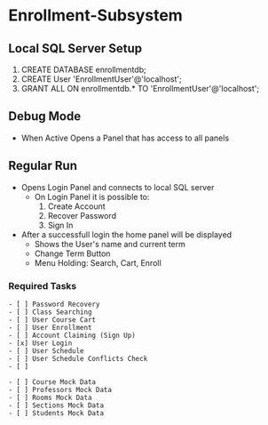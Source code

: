 # Enrollment-Subsystem

## Local SQL Server Setup

1. CREATE DATABASE enrollmentdb;
2. CREATE User 'EnrollmentUser'@'localhost';
3. GRANT ALL ON enrollmentdb.* TO 'EnrollmentUser'@'localhost';

## Debug Mode

- When Active Opens a Panel that has access to all panels 

## Regular Run

- Opens Login Panel and connects to local SQL server
    - On Login Panel it is possible to:
        1. Create Account
        2. Recover Password
        3. Sign In
- After a successfull login the home panel will be displayed
    - Shows the User's name and current term
    - Change Term Button
    - Menu Holding: Search, Cart, Enroll

### Required Tasks
    - [ ] Password Recovery
    - [ ] Class Searching
    - [ ] User Course Cart
    - [ ] User Enrollment
    - [ ] Account Claiming (Sign Up)
    - [x] User Login
    - [ ] User Schedule
    - [ ] User Schedule Conflicts Check
    - [ ]
    
    - [ ] Course Mock Data
    - [ ] Professors Mock Data
    - [ ] Rooms Mock Data
    - [ ] Sections Mock Data
    - [ ] Students Mock Data


